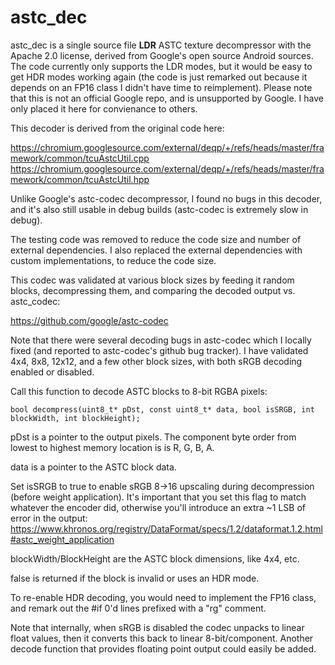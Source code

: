 # astc_dec
astc_dec is a single source file **LDR** ASTC texture decompressor with the Apache 2.0 license, derived from Google's open source Android sources. The code currently only supports the LDR modes, but it would be easy to get HDR modes working again (the code is just remarked out because it depends on an FP16 class I didn't have time to reimplement). Please note that this is not an official Google repo, and is unsupported by Google. I have only placed it here for convienance to others.

This decoder is derived from the original code here:

https://chromium.googlesource.com/external/deqp/+/refs/heads/master/framework/common/tcuAstcUtil.cpp
https://chromium.googlesource.com/external/deqp/+/refs/heads/master/framework/common/tcuAstcUtil.hpp

Unlike Google's astc-codec decompressor, I found no bugs in this decoder, and it's also still usable in debug builds (astc-codec is extremely slow in debug).

The testing code was removed to reduce the code size and number of external dependencies. I also replaced the external dependencies with custom implementations, to reduce the code size. 

This codec was validated at various block sizes by feeding it random blocks, decompressing them, and comparing the decoded output vs. astc_codec:

https://github.com/google/astc-codec

Note that there were several decoding bugs in astc-codec which I locally fixed (and reported to astc-codec's github bug tracker). I have validated 4x4, 8x8, 12x12, and a few other block sizes, with both sRGB decoding enabled or disabled.

Call this function to decode ASTC blocks to 8-bit RGBA pixels:

`bool decompress(uint8_t* pDst, const uint8_t* data, bool isSRGB, int blockWidth, int blockHeight);`

pDst is a pointer to the output pixels. The component byte order from lowest to highest memory location is is R, G, B, A.

data is a pointer to the ASTC block data.

Set isSRGB to true to enable sRGB 8->16 upscaling during decompression (before weight application). It's important that you set this flag to match whatever the encoder did, otherwise you'll introduce an extra ~1 LSB of error in the output:
https://www.khronos.org/registry/DataFormat/specs/1.2/dataformat.1.2.html#astc_weight_application

blockWidth/BlockHeight are the ASTC block dimensions, like 4x4, etc.

false is returned if the block is invalid or uses an HDR mode.

To re-enable HDR decoding, you would need to implement the FP16 class, and remark out the #if 0'd lines prefixed with a "rg" comment.

Note that internally, when sRGB is disabled the codec unpacks to linear float values, then it converts this back to linear 8-bit/component. Another decode function that provides floating point output could easily be added.
